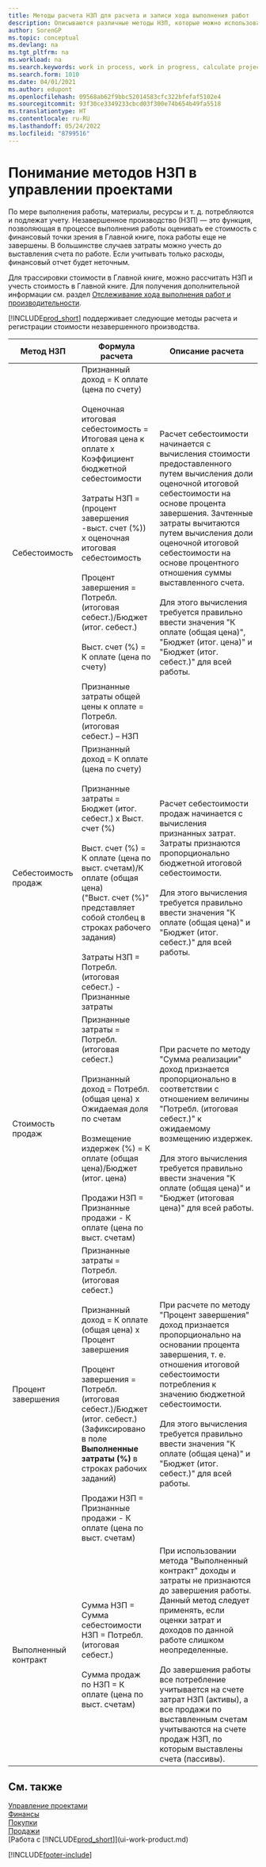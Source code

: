 ```yaml
---
title: Методы расчета НЗП для расчета и записи хода выполнения работ
description: Описываются различные методы НЗП, которые можно использовать для учета, отслеживания и расчета финансовой информации для текущих незавершенных работ.
author: SorenGP
ms.topic: conceptual
ms.devlang: na
ms.tgt_pltfrm: na
ms.workload: na
ms.search.keywords: work in process, work in progress, calculate project WIP
ms.search.form: 1010
ms.date: 04/01/2021
ms.author: edupont
ms.openlocfilehash: 09568ab62f9bbc52014583cfc322bfefaf5102e4
ms.sourcegitcommit: 93f30ce3349233cbcd03f300e74b654b49fa5518
ms.translationtype: HT
ms.contentlocale: ru-RU
ms.lasthandoff: 05/24/2022
ms.locfileid: "8799516"
---
```

# <a name="understanding-wip-methods-in-project-management"></a>Понимание методов НЗП в управлении проектами

По мере выполнения работы, материалы, ресурсы и т. д. потребляются и подлежат учету. Незавершенное производство (НЗП) — это функция, позволяющая в процессе выполнения работы оценивать ее стоимость с финансовый точки зрения в Главной книге, пока работы еще не завершены. В большинстве случаев затраты можно учесть до выставления счета по работе. Если учитывать только расходы, финансовый отчет будет неточным.

Для трассировки стоимости в Главной книге, можно рассчитать НЗП и учесть стоимость в Главной книге. Для получения дополнительной информации см. раздел [Отслеживание хода выполнения работ и производительности](projects-how-monitor-progress-performance.md).

[!INCLUDE[prod_short](includes/prod_short.md)] поддерживает следующие методы расчета и регистрации стоимости незавершенного производства.

| Метод НЗП | Формула расчета | Описание расчета |
| --- | --- | --- |
| Себестоимость |Признанный доход = К оплате (цена по счету)<br /><br /> Оценочная итоговая себестоимость = Итоговая цена к оплате x Коэффициент бюджетной себестоимости<br /><br /> Затраты НЗП = (процент завершения -выст. счет (%)) x оценочная итоговая себестоимость<br /><br /> Процент завершения = Потребл. (итоговая себест.)/Бюджет (итог. себест.)<br /><br />Выст. счет (%) = К оплате (цена по счету)<br /><br /> Признанные затраты общей цены к оплате = Потребл. (итоговая себест.) – НЗП |Расчет себестоимости начинается с вычисления стоимости предоставленного путем вычисления доли оценочной итоговой себестоимости на основе процента завершения. Зачтенные затраты вычитаются путем вычисления доли оценочной итоговой себестоимости на основе процентного отношения суммы выставленного счета.<br /><br />Для этого вычисления требуется правильно ввести значения "К оплате (общая цена)", "Бюджет (итог. цена)" и "Бюджет (итог. себест.)" для всей работы. |
| Себестоимость продаж |Признанный доход = К оплате (цена по счету)<br /><br /> Признанные затраты = Бюджет (итог. себест.) x Выст. счет (%)<br /><br /> Выст. счет (%) = К оплате (цена по выст. счетам)/К оплате (общая цена)<br /> ("Выст. счет (%)" представляет собой столбец в строках рабочего задания)<br /><br /> Затраты НЗП = Потребл. (итоговая себест.) - Признанные затраты |Расчет себестоимости продаж начинается с вычисления признанных затрат. Затраты признаются пропорционально бюджетной итоговой себестоимости.<br /><br /> Для этого вычисления требуется правильно ввести значения "К оплате (общая цена)" и "Бюджет (итог. себест.)" для всей работы. |
| Стоимость продаж |Признанные затраты = Потребл. (итоговая себест.)<br /><br /> Признанный доход = Потребл. (общая цена) x Ожидаемая доля по счетам<br /><br /> Возмещение издержек (%) = К оплате (общая цена)/Бюджет (итог. цена)<br /><br /> Продажи НЗП = Признанные продажи - К оплате (цена по выст. счетам) |При расчете по методу "Сумма реализации" доход признается пропорционально в соответствии с отношением величины "Потребл. (итоговая себест.)" к ожидаемому возмещению издержек.<br /><br /> Для этого вычисления требуется правильно ввести значения "К оплате (общая цена)" и "Бюджет (итоговая цена)" для всей работы. |
| Процент завершения |Признанные затраты = Потребл. (итоговая себест.)<br /><br /> Признанный доход = К оплате (общая цена) x Процент завершения<br /><br /> Процент завершения = Потребл. (итоговая себест.)/Бюджет (итог. себест.)<br /> (Зафиксировано в поле **Выполненные затраты (%)** в строках рабочих заданий)<br /><br /> Продажи НЗП = Признанные продажи - К оплате (цена по выст. счетам) |При расчете по методу "Процент завершения" доход признается пропорционально на основании процента завершения, т. е. отношения итоговой себестоимости потребления к значению бюджетной себестоимости.<br /><br /> Для этого вычисления требуется правильно ввести значения "К оплате (общая цена)" и "Бюджет (итог. себест.)" для всей работы. |
| Выполненный контракт |Сумма НЗП = Сумма себестоимости НЗП = Потребл. (итоговая себест.)<br /><br /> Сумма продаж по НЗП = К оплате (цена по выст. счетам) |При использовании метода "Выполненный контракт" доходы и затраты не признаются до завершения работы. Данный метод следует применять, если оценки затрат и доходов по данной работе слишком неопределенные.<br /><br /> До завершения работы все потребление учитывается на счете затрат НЗП (активы), а все продажи по выставленным счетам учитываются на счете продаж НЗП, по которым выставлены счета (пассивы). |

## <a name="see-also"></a>См. также

[Управление проектами](projects-manage-projects.md)  
[Финансы](finance.md)  
[Покупки](purchasing-manage-purchasing.md)  
[Продажи](sales-manage-sales.md)  
[Работа с [!INCLUDE[prod_short](includes/prod_short.md)]](ui-work-product.md)  


[!INCLUDE[footer-include](includes/footer-banner.md)]